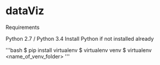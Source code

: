 # dataViz

Requirements

Python 2.7 / Python 3.4
Install Python if not installed already

'''bash
$ pip install virtualenv
$ virtualenv venv
$ virtualenv <name_of_venv_folder>
'''



